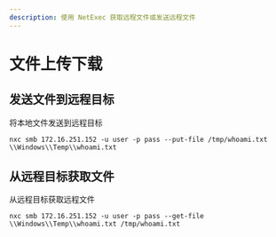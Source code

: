 ```yaml
---
description: 使用 NetExec 获取远程文件或发送远程文件
---
```


# 文件上传下载

## 发送文件到远程目标

将本地文件发送到远程目标

```
nxc smb 172.16.251.152 -u user -p pass --put-file /tmp/whoami.txt \\Windows\\Temp\\whoami.txt
```

## 从远程目标获取文件

从远程目标获取远程文件

```
nxc smb 172.16.251.152 -u user -p pass --get-file \\Windows\\Temp\\whoami.txt /tmp/whoami.txt
```
